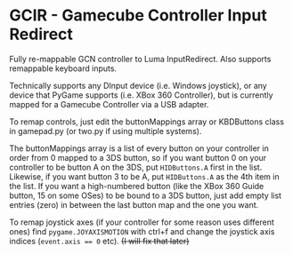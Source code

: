 # GCIR - Gamecube Controller Input Redirect
Fully re-mappable GCN controller to Luma InputRedirect.
Also supports remappable keyboard inputs.

Technically supports any DInput device (i.e. Windows joystick), or any device that PyGame supports (i.e. XBox 360 Controller), but is currently mapped for a Gamecube Controller via a USB adapter.

To remap controls, just edit the buttonMappings array or KBDButtons class in gamepad.py (or two.py if using multiple systems). 

The buttonMappings array is a list of every button on your controller in order from 0 mapped to a 3DS button, so if you want button 0 on your controller to be button A on the 3DS, put `HIDButtons.A` first in the list. 
Likewise, if you want button 3 to be A, put `HIDButtons.A` as the 4th item in the list. 
If you want a high-numbered button (like the XBox 360 Guide button, 15 on some OSes) to be bound to a 3DS button, just add empty list entries (zero) in between the last button map and the one you want. 

To remap joystick axes (if your controller for some reason uses different ones) find `pygame.JOYAXISMOTION` with ctrl+f and change the joystick axis indices (`event.axis == 0` etc). 
~~(I will fix that later)~~
